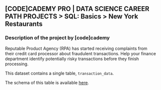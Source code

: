 ## [CODE]CADEMY PRO | DATA SCIENCE CAREER PATH PROJECTS >  SQL: Basics > New York Restaurants
### Description of the project by [code]cademy
Reputable Product Agency (RPA) has started receiving complaints from their credit card processor about fraudulent transactions. Help your finance department identify potentially risky transactions before they finish processing.

This dataset contains a single table, `transaction_data`.

The schema of this table is available [here](https://s3.amazonaws.com/codecademy-content/courses/sql-queries-fraud/transaction-data.png).